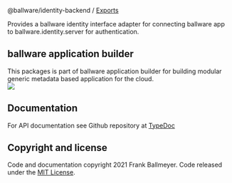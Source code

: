 @ballware/identity-backend / [Exports](modules.md)

Provides a ballware identity interface adapter for connecting ballware app to ballware.identity.server for authentication.

## ballware application builder
This packages is part of ballware application builder for building modular generic metadata based application for the cloud.
<br/>
<img src="https://github.com/ballware/ballware-client/blob/main/libs/identity-backend/assets/landscape.png">

## Documentation
For API documentation see Github repository at [TypeDoc](libs/identity-backend/docs/modules.md)

## Copyright and license
Code and documentation copyright 2021 Frank Ballmeyer. Code released under the [MIT License](https://github.com/ballware/ballware-client/blob/main/LICENSE).
